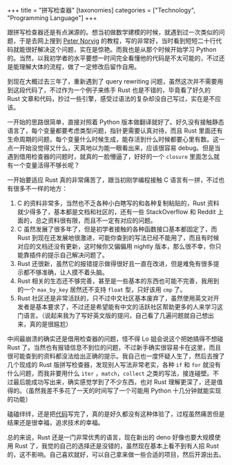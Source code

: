 +++
title = "拼写检查器"
[taxonomies]
categories = ["Technology", "Programming Language"]
+++

跟拼写检查器还是有点渊源的。想当初做数学建模的时候，就遇到过一次类似的问题，于是去网上搜到 [Peter Norvig](http://norvig.com/spell-correct.html) 的教程，写的非常好，当时看到短短二十行代码就能很好解决这个问题，实在是惊艳。而我也是从那个时候开始学习 Python 的。当然，以我初学者的水平要想一时间完全看懂他的代码是不太可能的，不过还是能理解大体的流程，做了一定修改后留作自用。

<!-- more -->

到现在大概过去三年了，重新遇到了 query rewriting 问题，虽然这次并不需要用到这段代码了，不过作为一个例子来练手 Rust 也是不错的，毕竟看了好久的 Rust 文章和代码，抄过一些引擎，感受过语法的复杂却没自己写过，实在是不应该。

一开始的思路很简单，直接对照着 Python 版本做翻译就好了。好久没有接触静态语言了，每个变量都要考虑类型问题，指针更需要认真对待，而且 Rust 里面还有生命周期的问题，每个变量什么时候生成，能存活到什么时候都要心里有数。这一点一开始没觉得又什么，天真地以为能一眼看出来，应该很容易 debug。但是当遇到借用检查器的问题时，就真的一脸懵逼了，好好的一个 `closure` 里面怎么就有一个变量活得不够长呢？

一开始要适应 Rust 真的非常痛苦了，跟当初刚学编程接触 C 语言有一拼，不过也有很多不一样的地方：
1. C 的资料非常多，当然也不乏各种小白瞎写的和各种复制粘贴的，Rust 资料就少得多了，基本都是文档和社区的，还有一些 StackOverflow 和 Reddit 上面的，总之资料很有限，而且不一定有对应的问题。
2. C 虽然发展了很多年了，但是初学者接触的各种函数接口基本都固定了，而 Rust 到现在还发展地很激进，可能你查到的写法已经不能用了，而且有时候对应的文档还没有更新，这时候你又偏偏用 nightly 版本，那么很不幸，你只能靠插件的提示自己解决问题了。
3. Rust 还很新，虽然它的报错提示做得很好且一直在改进，但是难免有很多提示都不够准确，让人摸不着头脑。
4. Rust 相关的生态还不够完善，甚至是一些基本的东西也可能不完善，我用到的一个 `max_by_key` 居然还不支持 `float` 型，只好该用 `cmp` 了。
5. Rust 社区还是非常活跃的，只不过中文社区基本废弃了，虽然使用英文对开发者是基本要求了，不过还是希望能有中文的活跃社区帮助更多的人来学习这门语言。（说起来我为了写好英文版的提问，自己看了几遍问题就自己想出来，真的是很尴尬）

中间最崩溃的确实还是借用检查器的问题，怪不得 Lo 姐会说这个把她搞得不想碰 Rust 了。当然也有报错信息不到位的问题，不过新手确实很容易卡在这里，而且很可能查到的资料都没法给出正确的提示。我自己也一度怀疑人生了，然后去搜了几个现成的 Rust 版拼写检查器，发现别人写法非常老实，各种 `if` 和 `for` 就没有什么问题，而我非要用什么 `iter` ，`match`，`collect` 之类的写法，接连碰壁。不过最后能成功写出来，确实感觉学到了不少东西，也对 Rust 理解更深了，还是值得的。（虽然我差不多花了一天的时间写了一个可能用 Python 十几分钟就能实现的功能）

磕磕绊绊，还是把[代码](https://github.com/Momingcoder/spelling_corrector)写完了，真的是好久都没有这种体验了，过程虽然痛苦但是结果还是很幸福，追求技术的幸福。

总的来说，Rust 还是一门非常优秀的语言，现在新出的 deno 好像也要大规模使用 Rust 了，我觉的自己的选择还是没错的，虽然现在基本上看不到有人招 Rust 的，这不影响。自己喜欢就好，可以自己拿来做一些合适的项目，然后开源出去。
